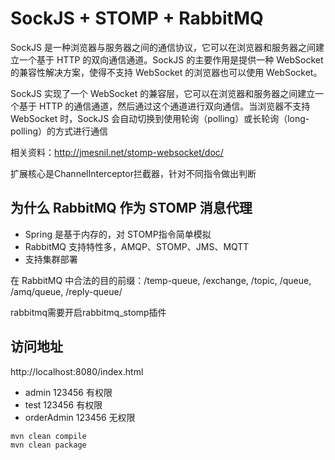 # SockJS + STOMP + RabbitMQ

SockJS 是一种浏览器与服务器之间的通信协议，它可以在浏览器和服务器之间建立一个基于 HTTP 的双向通信通道。SockJS 的主要作用是提供一种 WebSocket 的兼容性解决方案，使得不支持 WebSocket 的浏览器也可以使用 WebSocket。

SockJS 实现了一个 WebSocket 的兼容层，它可以在浏览器和服务器之间建立一个基于 HTTP 的通信通道，然后通过这个通道进行双向通信。当浏览器不支持 WebSocket 时，SockJS 会自动切换到使用轮询（polling）或长轮询（long-polling）的方式进行通信

相关资料：http://jmesnil.net/stomp-websocket/doc/

扩展核心是ChannelInterceptor拦截器，针对不同指令做出判断

## 为什么 RabbitMQ 作为 STOMP 消息代理

- Spring 是基于内存的，对 STOMP指令简单模拟
- RabbitMQ 支持特性多，AMQP、STOMP、JMS、MQTT
- 支持集群部署

在 RabbitMQ 中合法的目的前缀：/temp-queue, /exchange, /topic, /queue, /amq/queue, /reply-queue/

rabbitmq需要开启rabbitmq_stomp插件


## 访问地址

http://localhost:8080/index.html
- admin 123456 有权限
- test  123456 有权限
- orderAdmin 123456 无权限 


```bash
mvn clean compile
mvn clean package
```


